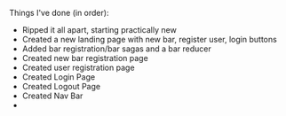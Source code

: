 Things I've done (in order):
- Ripped it all apart, starting practically new
- Created a new landing page with new bar, register user, login buttons
- Added bar registration/bar sagas and a bar reducer
- Created new bar registration page
- Created user registration page
- Created Login Page
- Created Logout Page
- Created Nav Bar
- 